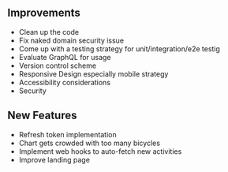 ## Improvements 

* Clean up the code
* Fix naked domain security issue
* Come up with a testing strategy for unit/integration/e2e testig
* Evaluate GraphQL for usage
* Version control scheme
* Responsive Design especially mobile strategy
* Accessibility considerations
* Security


## New Features

* Refresh token implementation
* Chart gets crowded with too many bicycles
* Implement web hooks to auto-fetch new activities
* Improve landing page
